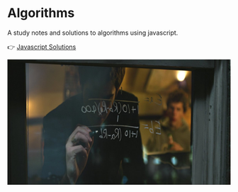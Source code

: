 # Algorithms

A study notes and solutions to algorithms using javascript.

👉 [Javascript Solutions](src/leetcode/)

<img src="cover.jpg" />
